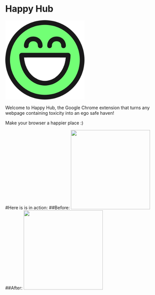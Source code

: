 # Happy Hub

<img src="https://github.com/francisct/HAPPY/blob/master/HAPPY/icon.png?raw=true" width="250px" height="250px"/>

Welcome to Happy Hub, the Google Chrome extension that turns any webpage containing toxicity into an ego safe haven!

Make your browser a happier place :)

#Here is is in action:
##Before:
<img src="https://github.com/francisct/HAPPY/blob/master/HAPPY/exampleInAction/before.png?raw=true" width="250px" height="250px"/>
##After:
<img src="https://github.com/francisct/HAPPY/blob/master/HAPPY/exampleInAction/after.png?raw=true" width="250px" height="250px"/>
